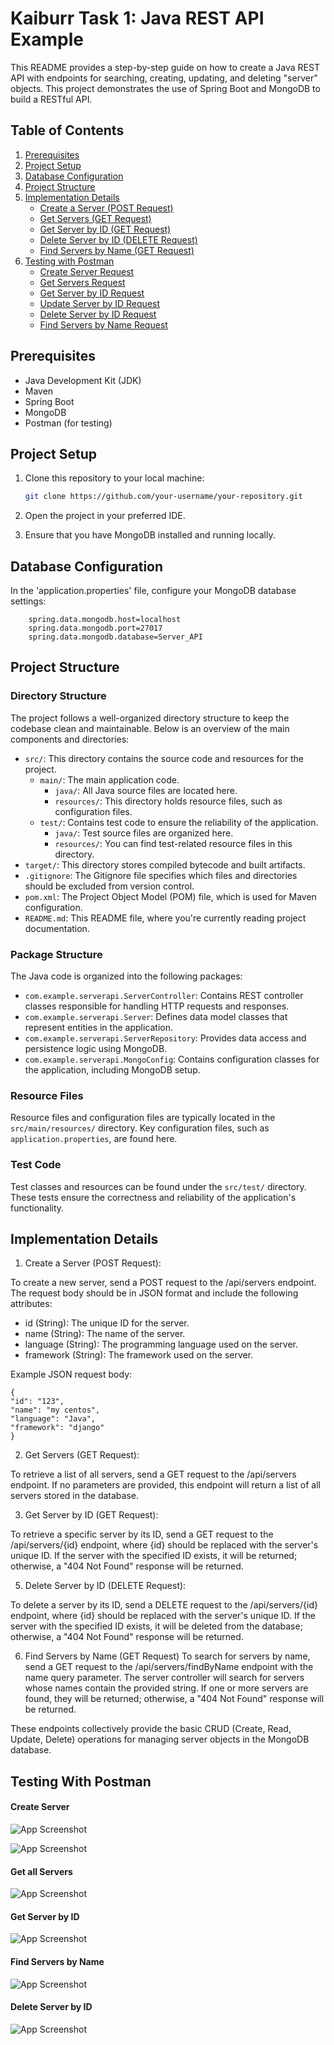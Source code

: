 # Kaiburr Task 1: Java REST API Example

This README provides a step-by-step guide on how to create a Java REST API with endpoints for searching, creating, updating, and deleting "server" objects. This project demonstrates the use of Spring Boot and MongoDB to build a RESTful API.


## Table of Contents

1. [Prerequisites](#prerequisites)
2. [Project Setup](#project-setup)
3. [Database Configuration](#database-configuration)
4. [Project Structure](#project-structure)
5. [Implementation Details](#implementation-details)
   - [Create a Server (POST Request)](#create-a-server-post-request)
   - [Get Servers (GET Request)](#get-servers-get-request)
   - [Get Server by ID (GET Request)](#get-server-by-id-get-request)
   - [Delete Server by ID (DELETE Request)](#delete-server-by-id-delete-request)
   - [Find Servers by Name (GET Request)](#find-servers-by-name-get-request)
6. [Testing with Postman](#testing-with-postman)
   - [Create Server Request](#create-server-request)
   - [Get Servers Request](#get-servers-request)
   - [Get Server by ID Request](#get-server-by-id-request)
   - [Update Server by ID Request](#update-server-by-id-request)
   - [Delete Server by ID Request](#delete-server-by-id-request)
   - [Find Servers by Name Request](#find-servers-by-name-request)

## Prerequisites
- Java Development Kit (JDK)
- Maven
- Spring Boot
- MongoDB
- Postman (for testing)

## Project Setup
1. Clone this repository to your local machine:

   ```bash
   git clone https://github.com/your-username/your-repository.git

2. Open the project in your preferred IDE.

3. Ensure that you have MongoDB installed and running locally.
## Database Configuration
In the 'application.properties' file, configure your MongoDB database settings:

        spring.data.mongodb.host=localhost
        spring.data.mongodb.port=27017
        spring.data.mongodb.database=Server_API

## Project Structure
### Directory Structure

The project follows a well-organized directory structure to keep the codebase clean and maintainable. Below is an overview of the main components and directories:

- `src/`: This directory contains the source code and resources for the project.
  - `main/`: The main application code.
    - `java/`: All Java source files are located here.
    - `resources/`: This directory holds resource files, such as configuration files.
  - `test/`: Contains test code to ensure the reliability of the application.
    - `java/`: Test source files are organized here.
    - `resources/`: You can find test-related resource files in this directory.
- `target/`: This directory stores compiled bytecode and built artifacts.
- `.gitignore`: The Gitignore file specifies which files and directories should be excluded from version control.
- `pom.xml`: The Project Object Model (POM) file, which is used for Maven configuration.
- `README.md`: This README file, where you're currently reading project documentation.

### Package Structure

The Java code is organized into the following packages:

- `com.example.serverapi.ServerController`: Contains REST controller classes responsible for handling HTTP requests and responses.
- `com.example.serverapi.Server`: Defines data model classes that represent entities in the application.
- `com.example.serverapi.ServerRepository`: Provides data access and persistence logic using MongoDB.
- `com.example.serverapi.MongoConfig`: Contains configuration classes for the application, including MongoDB setup.

### Resource Files

Resource files and configuration files are typically located in the `src/main/resources/` directory. Key configuration files, such as `application.properties`, are found here.

### Test Code

Test classes and resources can be found under the `src/test/` directory. These tests ensure the correctness and reliability of the application's functionality.


## Implementation Details

1. Create a Server (POST Request):

To create a new server, send a POST request to the /api/servers endpoint. The request body should be in JSON format and include the following attributes:

- id (String): The unique ID for the server.
- name (String): The name of the server.
- language (String): The programming language used on the server.
- framework (String): The framework used on the server.

Example JSON request body:
    
    {
    "id": "123",
    "name": "my centos",
    "language": "Java",
    "framework": "django"
    }

2. Get Servers (GET Request):

To retrieve a list of all servers, send a GET request to the /api/servers endpoint. If no parameters are provided, this endpoint will return a list of all servers stored in the database.

3. Get Server by ID (GET Request):

To retrieve a specific server by its ID, send a GET request to the /api/servers/{id} endpoint, where {id} should be replaced with the server's unique ID. If the server with the specified ID exists, it will be returned; otherwise, a "404 Not Found" response will be returned.

5. Delete Server by ID (DELETE Request):

To delete a server by its ID, send a DELETE request to the /api/servers/{id} endpoint, where {id} should be replaced with the server's unique ID. If the server with the specified ID exists, it will be deleted from the database; otherwise, a "404 Not Found" response will be returned.

6. Find Servers by Name (GET Request)
To search for servers by name, send a GET request to the /api/servers/findByName endpoint with the name query parameter. The server controller will search for servers whose names contain the provided string. If one or more servers are found, they will be returned; otherwise, a "404 Not Found" response will be returned.

These endpoints collectively provide the basic CRUD (Create, Read, Update, Delete) operations for managing server objects in the MongoDB database.

## Testing With Postman

#### Create Server
![App Screenshot](https://drive.google.com/uc?id=1ezt912aEXuSkapDF9qfan7BTS-NpIqp7)

![App Screenshot](https://drive.google.com/uc?id=1p0iGF1t3Rc0apF43wAnWWqF4eG1Yt9PT)


#### Get all Servers
![App Screenshot](https://drive.google.com/uc?id=1eJEaYdNRP7zDD-3HA-fgTLTUXMtebZ5t)


#### Get Server by ID
![App Screenshot](https://drive.google.com/uc?id=15Y4E53wPiE3-QDY7h9m0O48aN3KWIuXL)



#### Find Servers by Name
![App Screenshot](https://drive.google.com/uc?id=19Q0BTA1mREzUyAmpQmfu1xv4f5gaJUyl)


#### Delete Server by ID
![App Screenshot](https://drive.google.com/uc?id=1bIiLpAWRTenqYNuLOBWuNp8ML5xsTAhG)
